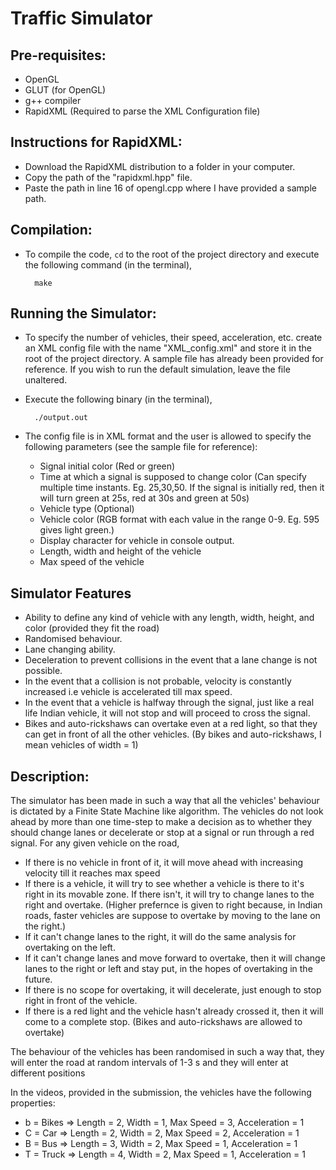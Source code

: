 # Traffic Simulator

## Pre-requisites:

- OpenGL
- GLUT (for OpenGL)
- g++ compiler
- RapidXML (Required to parse the XML Configuration file)

## Instructions for RapidXML:

- Download the RapidXML distribution to a folder in your computer.
- Copy the path of the "rapidxml.hpp" file.
- Paste the path in line 16 of opengl.cpp where I have provided a sample path.

## Compilation:

- To compile the code, `cd` to the root of the project directory and execute the following command (in the terminal),

        make

## Running the Simulator:

- To specify the number of vehicles, their speed, acceleration, etc. create an XML config file with the name "XML_config.xml" and store it in the root of the project directory. A sample file has already been provided for reference. If you wish to run the default simulation, leave the file unaltered.
- Execute the following binary (in the terminal),

        ./output.out

- The config file is in XML format and the user is allowed to specify the following parameters (see the sample file for reference):
  - Signal initial color (Red or green)
  - Time at which a signal is supposed to change color (Can specify multiple time instants. Eg. 25,30,50. If the signal is initially red, then it will turn green at 25s, red at 30s and green at 50s)
  - Vehicle type (Optional)
  - Vehicle color (RGB format with each value in the range 0-9. Eg. 595 gives light green.)
  - Display character for vehicle in console output.
  - Length, width and height of the vehicle
  - Max speed of the vehicle

## Simulator Features

- Ability to define any kind of vehicle with any length, width, height, and color (provided they fit the road)
- Randomised behaviour.
- Lane changing ability.
- Deceleration to prevent collisions in the event that a lane change is not possible.
- In the event that a collision is not probable, velocity is constantly increased i.e vehicle is accelerated till max speed.
- In the event that a vehicle is halfway through the signal, just like a real life Indian vehicle, it will not stop and will proceed to cross the signal.
- Bikes and auto-rickshaws can overtake even at a red light, so that they can get in front of all the other vehicles. (By bikes and auto-rickshaws, I mean vehicles of width = 1)

## Description:

The simulator has been made in such a way that all the vehicles' behaviour is dictated by a Finite State Machine like algorithm. The vehicles do not look ahead by more than one time-step to make a decision as to whether they should change lanes or decelerate or stop at a signal or run through a red signal. For any given vehicle on the road,

- If there is no vehicle in front of it, it will move ahead with increasing velocity till it reaches max speed
- If there is a vehicle, it will try to see whether a vehicle is there to it's right in its movable zone. If there isn't, it will try to change lanes to the right and overtake. (Higher prefernce is given to right because, in Indian roads, faster vehicles are suppose to overtake by moving to the lane on the right.)
- If it can't change lanes to the right, it will do the same analysis for overtaking on the left.
- If it can't change lanes and move forward to overtake, then it will change lanes to the right or left and stay put, in the hopes of overtaking in the future.
- If there is no scope for overtaking, it will decelerate, just enough to stop right in front of the vehicle.
- If there is a red light and the vehicle hasn't already crossed it, then it will come to a complete stop. (Bikes and auto-rickshaws are allowed to overtake)

The behaviour of the vehicles has been randomised in such a way that, they will enter the road at random intervals of 1-3 s and they will enter at different positions

In the videos, provided in the submission, the vehicles have the following properties:

- b = Bikes => Length = 2, Width = 1, Max Speed = 3, Acceleration = 1
- C = Car => Length = 2, Width = 2, Max Speed = 2, Acceleration = 1
- B = Bus => Length = 3, Width = 2, Max Speed = 1, Acceleration = 1
- T = Truck => Length = 4, Width = 2, Max Speed = 1, Acceleration = 1
